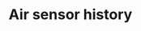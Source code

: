 ---
schema: default
title: Air sensor history
organization: Lewisham Insight
notes: "up-to-date history of records for londonair.org.uk sensors at five sites in lewisham going back to 2005. currently only NO2 data is collected here because that is the only particle type recorded at all lewisham sites.\r\n\r\nthe records are stored in sqlite, hosted in the cloud with datasette providing both a human interface and json api endpoint, with both queried with straight sql. fear not 'little johnny tables' the database is read-only and queries are time limited to safeguard the source."
resources:
  - name: sensor data
    url: >-
      https://lewisham-air-sensors-history.vercel.app/air-sensors/NO2?_sort_desc=%40MeasurementDateGMT
    format: api
license: 'https://www.nationalarchives.gov.uk/doc/open-government-licence/version/3/'
category:
  - APIs
  - Geodata
  - Environment
maintainer: 'Lewisham Insight '
maintainer_email: insight-and-delivery@lewisham.gov.uk
---